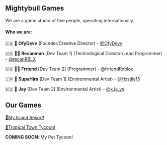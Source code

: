 ## Mightybull Games
We are a game studio of five people, operating internationally.

#### Who we are:
🇨🇦 🤔 **OfyDevv** (Founder/Creative Director) - [@OfyDevv](https://twitter.com/@OfyDevv)

🇺🇸 👨‍💻 **Recanman** [Dev Team 1] (Technological Director/Lead Programmer) - [@recanRBLX](https://twitter.com/@recanRBLX)

🇺🇸 👨‍💻 **Frriend** [Dev Team 2] (Programmer) - [@frriendRoblox](https://twitter.com/@frriendRoblox)

🇯🇵 🔨 **SupaHiro** [Dev Team 1] (Environmental Artist) - [@Hxstile15](https://twitter.com/@Hxstile15)

🇳🇿 🔨 **Jay** [Dev Team 2] (Environmental Artist) - [@xJa_ys](https://twitter.com/@xJa_ys)

## Our Games
[🌴My Island Resort!](https://www.roblox.com/games/6069641718/)

[🌴Tropical Town Tycoon!](https://www.roblox.com/games/8391439627/)

**COMING SOON**: My Pet Tycoon!
